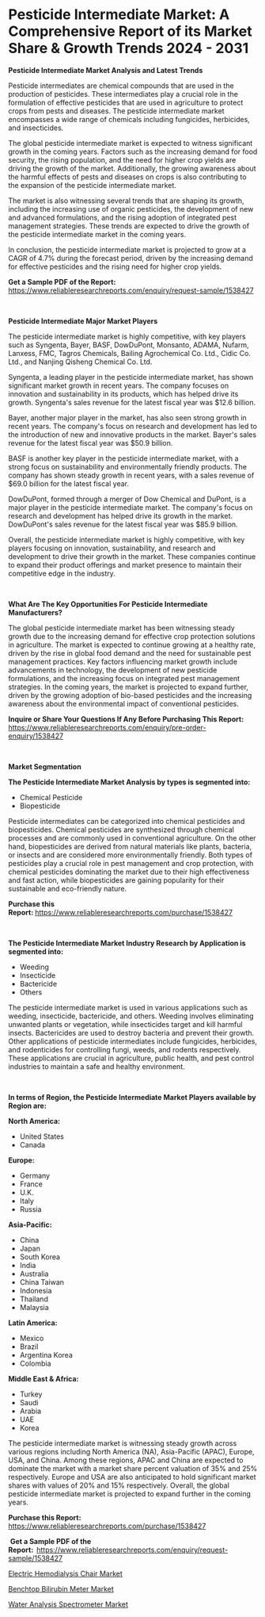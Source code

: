 <p><h1>Pesticide Intermediate Market: A Comprehensive Report of its Market Share & Growth Trends 2024 - 2031</h1></p><p><strong>Pesticide Intermediate Market Analysis and Latest Trends</strong></p>
<p><p>Pesticide intermediates are chemical compounds that are used in the production of pesticides. These intermediates play a crucial role in the formulation of effective pesticides that are used in agriculture to protect crops from pests and diseases. The pesticide intermediate market encompasses a wide range of chemicals including fungicides, herbicides, and insecticides.</p><p>The global pesticide intermediate market is expected to witness significant growth in the coming years. Factors such as the increasing demand for food security, the rising population, and the need for higher crop yields are driving the growth of the market. Additionally, the growing awareness about the harmful effects of pests and diseases on crops is also contributing to the expansion of the pesticide intermediate market.</p><p>The market is also witnessing several trends that are shaping its growth, including the increasing use of organic pesticides, the development of new and advanced formulations, and the rising adoption of integrated pest management strategies. These trends are expected to drive the growth of the pesticide intermediate market in the coming years.</p><p>In conclusion, the pesticide intermediate market is projected to grow at a CAGR of 4.7% during the forecast period, driven by the increasing demand for effective pesticides and the rising need for higher crop yields.</p></p>
<p><strong>Get a Sample PDF of the Report:&nbsp;</strong> <a href="https://www.reliableresearchreports.com/enquiry/request-sample/1538427">https://www.reliableresearchreports.com/enquiry/request-sample/1538427</a></p>
<p>&nbsp;</p>
<p><strong>Pesticide Intermediate Major Market Players</strong></p>
<p><p>The pesticide intermediate market is highly competitive, with key players such as Syngenta, Bayer, BASF, DowDuPont, Monsanto, ADAMA, Nufarm, Lanxess, FMC, Tagros Chemicals, Bailing Agrochemical Co. Ltd., Cidic Co. Ltd., and Nanjing Qisheng Chemical Co. Ltd.</p><p>Syngenta, a leading player in the pesticide intermediate market, has shown significant market growth in recent years. The company focuses on innovation and sustainability in its products, which has helped drive its growth. Syngenta's sales revenue for the latest fiscal year was $12.6 billion.</p><p>Bayer, another major player in the market, has also seen strong growth in recent years. The company's focus on research and development has led to the introduction of new and innovative products in the market. Bayer's sales revenue for the latest fiscal year was $50.9 billion.</p><p>BASF is another key player in the pesticide intermediate market, with a strong focus on sustainability and environmentally friendly products. The company has shown steady growth in recent years, with a sales revenue of $69.0 billion for the latest fiscal year.</p><p>DowDuPont, formed through a merger of Dow Chemical and DuPont, is a major player in the pesticide intermediate market. The company's focus on research and development has helped drive its growth in the market. DowDuPont's sales revenue for the latest fiscal year was $85.9 billion.</p><p>Overall, the pesticide intermediate market is highly competitive, with key players focusing on innovation, sustainability, and research and development to drive their growth in the market. These companies continue to expand their product offerings and market presence to maintain their competitive edge in the industry.</p></p>
<p>&nbsp;</p>
<p><strong>What Are The Key Opportunities For Pesticide Intermediate Manufacturers?</strong></p>
<p><p>The global pesticide intermediate market has been witnessing steady growth due to the increasing demand for effective crop protection solutions in agriculture. The market is expected to continue growing at a healthy rate, driven by the rise in global food demand and the need for sustainable pest management practices. Key factors influencing market growth include advancements in technology, the development of new pesticide formulations, and the increasing focus on integrated pest management strategies. In the coming years, the market is projected to expand further, driven by the growing adoption of bio-based pesticides and the increasing awareness about the environmental impact of conventional pesticides.</p></p>
<p><strong>Inquire or Share Your Questions If Any Before Purchasing This Report:</strong> <a href="https://www.reliableresearchreports.com/enquiry/pre-order-enquiry/1538427">https://www.reliableresearchreports.com/enquiry/pre-order-enquiry/1538427</a></p>
<p>&nbsp;</p>
<p><strong>Market Segmentation</strong></p>
<p><strong>The Pesticide Intermediate Market Analysis by types is segmented into:</strong></p>
<p><ul><li>Chemical Pesticide</li><li>Biopesticide</li></ul></p>
<p><p>Pesticide intermediates can be categorized into chemical pesticides and biopesticides. Chemical pesticides are synthesized through chemical processes and are commonly used in conventional agriculture. On the other hand, biopesticides are derived from natural materials like plants, bacteria, or insects and are considered more environmentally friendly. Both types of pesticides play a crucial role in pest management and crop protection, with chemical pesticides dominating the market due to their high effectiveness and fast action, while biopesticides are gaining popularity for their sustainable and eco-friendly nature.</p></p>
<p><strong>Purchase this Report:&nbsp;</strong><a href="https://www.reliableresearchreports.com/purchase/1538427">https://www.reliableresearchreports.com/purchase/1538427</a></p>
<p>&nbsp;</p>
<p><strong>The Pesticide Intermediate Market Industry Research by Application is segmented into:</strong></p>
<p><ul><li>Weeding</li><li>Insecticide</li><li>Bactericide</li><li>Others</li></ul></p>
<p><p>The pesticide intermediate market is used in various applications such as weeding, insecticide, bactericide, and others. Weeding involves eliminating unwanted plants or vegetation, while insecticides target and kill harmful insects. Bactericides are used to destroy bacteria and prevent their growth. Other applications of pesticide intermediates include fungicides, herbicides, and rodenticides for controlling fungi, weeds, and rodents respectively. These applications are crucial in agriculture, public health, and pest control industries to maintain a safe and healthy environment.</p></p>
<p>&nbsp;</p>
<p><strong>In terms of Region, the Pesticide Intermediate Market Players available by Region are:</strong></p>
<p>
    <p> <strong> North America: </strong>
        <ul>
            <li>United States</li>
            <li>Canada</li>
        </ul>
        </p> 
    <p> <strong> Europe: </strong>
        <ul>
            <li>Germany</li>
            <li>France</li>
            <li>U.K.</li>
            <li>Italy</li>
            <li>Russia</li>
        </ul>
        </p> 
    <p> <strong> Asia-Pacific: </strong>
        <ul>
            <li>China</li>
            <li>Japan</li>
            <li>South Korea</li>
            <li>India</li>
            <li>Australia</li>
            <li>China Taiwan</li>
            <li>Indonesia</li>
            <li>Thailand</li>
            <li>Malaysia</li>
        </ul>
        </p> 
    <p> <strong> Latin America: </strong>
        <ul>
            <li>Mexico</li>
            <li>Brazil</li>
            <li>Argentina Korea</li>
            <li>Colombia</li>
        </ul>
        </p> 
    <p> <strong> Middle East & Africa: </strong>
        <ul>
            <li>Turkey</li>
            <li>Saudi</li>
            <li>Arabia</li>
            <li>UAE</li>
            <li>Korea</li>
        </ul>
    </p>
    </p>
<p><p>The pesticide intermediate market is witnessing steady growth across various regions including North America (NA), Asia-Pacific (APAC), Europe, USA, and China. Among these regions, APAC and China are expected to dominate the market with a market share percent valuation of 35% and 25% respectively. Europe and USA are also anticipated to hold significant market shares with values of 20% and 15% respectively. Overall, the global pesticide intermediate market is projected to expand further in the coming years.</p></p>
<p><strong>Purchase this Report: </strong><a href="https://www.reliableresearchreports.com/purchase/1538427">https://www.reliableresearchreports.com/purchase/1538427</a></p>
<p>&nbsp;<strong>Get a Sample PDF of the Report:&nbsp;&nbsp;</strong><a href="https://www.reliableresearchreports.com/enquiry/request-sample/1538427">https://www.reliableresearchreports.com/enquiry/request-sample/1538427</a></p>
<p><strong></strong></p>
<p><p><a href="https://view.publitas.com/reportprime-1/electric-hemodialysis-chair-market-centers-on-aspects-such-as-market-growth-market-share-market-opportunity-and-projected-forecasts-spanning-from-2024-to-2031/">Electric Hemodialysis Chair Market</a></p><p><a href="https://view.publitas.com/reportprime-1/decoding-the-benchtop-bilirubin-meter-market-a-deep-dive-into-the-latest-market-trends-market-segmentation-and-competitive-analysis/">Benchtop Bilirubin Meter Market</a></p><p><a href="https://view.publitas.com/reportprime-1/global-water-analysis-spectrometer-market-by-types-applications-and-major-players-with-regional-growth-rate-analysis-and-development-situation-from-2024-to-2031/">Water Analysis Spectrometer Market</a></p></p>